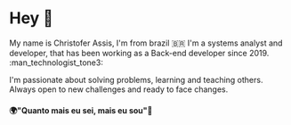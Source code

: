 # Hey 👋

My name is Christofer Assis, I'm from brazil 🇧🇷 I'm a systems analyst and developer, that has been working as a Back-end developer since 2019. :man_technologist_tone3:

I'm passionate about solving problems, learning and teaching others. Always open to new challenges and ready to face changes.

#### 🌍"Quanto mais eu sei, mais eu sou"🧠

<!--
**Chriszao/Chriszao** is a ✨ _special_ ✨ repository because its `README.md` (this file) appears on your GitHub profile.

Here are some ideas to get you started:

- 🔭 I’m currently working on ...
- 🌱 I’m currently learning ...
- 👯 I’m looking to collaborate on ...
- 🤔 I’m looking for help with ...
- 💬 Ask me about ...
- 📫 How to reach me: ...
- 😄 Pronouns: ...
- ⚡ Fun fact: ...
-->
